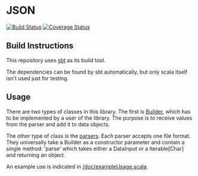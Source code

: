 # JSON
[![Build Status](https://travis-ci.org/rayrobdod/json.svg?branch=master)](https://travis-ci.org/rayrobdod/json)
[![Coverage Status](https://coveralls.io/repos/rayrobdod/json/badge.svg?branch=master)](https://coveralls.io/r/rayrobdod/json?branch=master)


## Build Instructions
This repository uses [sbt](http://www.scala-sbt.org/) as its build tool.

The dependencies can be found by sbt automatically, but only scala itself isn't
used just for testing.

## Usage
There are two types of classes in this library. The first is
[Builder](src/main/scala/com/rayrobdod/json/builder/Builder.scala),
which has to be implemented by a user of the library. The purpose is to receive
values from the parser and add it to data objects. 

The other type of class is the [parsers](src/main/scala/com/rayrobdod/json/parser).
Each parser accepts one file format. They universally take a Builder as a constructor
parameter and contain a single method: 'parse' which takes either a DataInput or
a Iterable[Char] and returning an object.


An example use is indicated in [/doc/exampleUsage.scala](doc/exampleUsage.scala).


